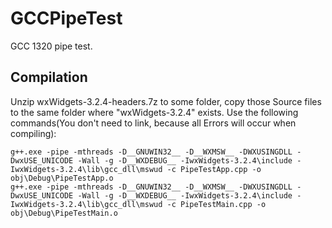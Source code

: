 # GCCPipeTest
GCC 1320 pipe test.

## Compilation
Unzip wxWidgets-3.2.4-headers.7z to some folder, copy those Source files to the same folder where "wxWidgets-3.2.4" exists. Use the following commands(You don't need to link, because all Errors will occur when compiling):
```
g++.exe -pipe -mthreads -D__GNUWIN32__ -D__WXMSW__ -DWXUSINGDLL -DwxUSE_UNICODE -Wall -g -D__WXDEBUG__ -IwxWidgets-3.2.4\include -IwxWidgets-3.2.4\lib\gcc_dll\mswud -c PipeTestApp.cpp -o obj\Debug\PipeTestApp.o
g++.exe -pipe -mthreads -D__GNUWIN32__ -D__WXMSW__ -DWXUSINGDLL -DwxUSE_UNICODE -Wall -g -D__WXDEBUG__ -IwxWidgets-3.2.4\include -IwxWidgets-3.2.4\lib\gcc_dll\mswud -c PipeTestMain.cpp -o obj\Debug\PipeTestMain.o
```

